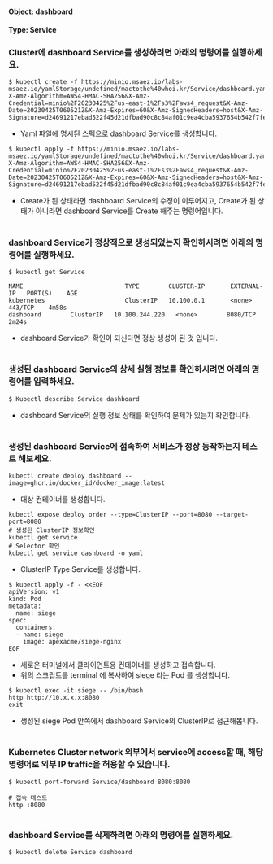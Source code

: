 
#### Object: dashboard
#### Type: Service

### Cluster에 dashboard Service를 생성하려면 아래의 명령어를 실행하세요.

```
$ kubectl create -f https://minio.msaez.io/labs-msaez.io/yamlStorage/undefined/mactothe%40whoi.kr/Service/dashboard.yaml?X-Amz-Algorithm=AWS4-HMAC-SHA256&X-Amz-Credential=minio%2F20230425%2Fus-east-1%2Fs3%2Faws4_request&X-Amz-Date=20230425T060521Z&X-Amz-Expires=60&X-Amz-SignedHeaders=host&X-Amz-Signature=d24691217ebad522f45d21dfbad90c8c84af01c9ea4cba5937654b542f7fe8c9
```
- Yaml 파일에 명시된 스펙으로 dashboard Service를 생성합니다.  

```
$ kubectl apply -f https://minio.msaez.io/labs-msaez.io/yamlStorage/undefined/mactothe%40whoi.kr/Service/dashboard.yaml?X-Amz-Algorithm=AWS4-HMAC-SHA256&X-Amz-Credential=minio%2F20230425%2Fus-east-1%2Fs3%2Faws4_request&X-Amz-Date=20230425T060521Z&X-Amz-Expires=60&X-Amz-SignedHeaders=host&X-Amz-Signature=d24691217ebad522f45d21dfbad90c8c84af01c9ea4cba5937654b542f7fe8c9
```
- Create가 된 상태라면 dashboard Service의 수정이 이루어지고, Create가 된 상태가 아니라면 dashboard Service를 Create 해주는 명령어입니다.
#

### dashboard Service가 정상적으로 생성되었는지 확인하시려면 아래의 명령어를 실행하세요.

```
$ kubectl get Service

NAME                            TYPE        CLUSTER-IP       EXTERNAL-IP   PORT(S)    AGE
kubernetes                      ClusterIP   10.100.0.1       <none>        443/TCP    4m58s
dashboard        ClusterIP   10.100.244.220   <none>        8080/TCP   2m24s

```
- dashboard Service가 확인이 되신다면 정상 생성이 된 것 입니다.
#

### 생성된 dashboard Service의 상세 실행 정보를 확인하시려면 아래의 명령어를 입력하세요.

```
$ Kubectl describe Service dashboard
```
- dashboard Service의 실행 정보 상태를 확인하여 문제가 있는지 확인합니다.
#

### 생성된 dashboard Service에 접속하여 서비스가 정상 동작하는지 테스트 해보세요.

```
kubectl create deploy dashboard --image=ghcr.io/docker_id/docker_image:latest
```
- 대상 컨테이너를 생성합니다.  

```
kubectl expose deploy order --type=ClusterIP --port=8080 --target-port=8080
# 생성된 ClusterIP 정보확인
kubectl get service 
# Selector 확인
kubectl get service dashboard -o yaml
```
- ClusterIP Type Service를 생성합니다.

```
$ kubectl apply -f - <<EOF
apiVersion: v1
kind: Pod
metadata:
  name: siege
spec:
  containers:
  - name: siege
    image: apexacme/siege-nginx
EOF
```
- 새로운 터미널에서 클라이언트용 컨테이너를 생성하고 접속합니다.
- 위의 스크립트를 terminal 에 복사하여 siege 라는 Pod 를 생성합니다.  

```
$ kubectl exec -it siege -- /bin/bash
http http://10.x.x.x:8080
exit
```
- 생성된 siege Pod 안쪽에서 dashboard Service의 ClusterIP로 접근해봅니다.
#

### Kubernetes Cluster network 외부에서 service에 access할 때, 해당 명령어로 외부 IP traffic을 허용할 수 있습니다.

```
$ kubectl port-forward Service/dashboard 8080:8080

# 접속 테스트
http :8080
```
#

### dashboard Service를 삭제하려면 아래의 명령어를 실행하세요.

```
$ kubectl delete Service dashboard
```
#

